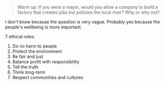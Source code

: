 > Warm up:
> If you were a mayor, would you allow a company to build a factory that creates jobs but pollutes the local river? Why or why not?

I don't know because the question is very vague. Probably yes because the people's wellbeing is more important.

7 ethical rules:
1. Do no harm to people
2. Protect the environment
3. Be fair and just
4. Balance profit with responsibility
5. Tell the truth
6. Think long-term
7. Respect communities and cultures
<!--stackedit_data:
eyJoaXN0b3J5IjpbMjU3NzQwNDU1LDI1Nzc0MDQ1NSwyMDE0OD
g4MDMzLDI1OTgyNTIxM119
-->